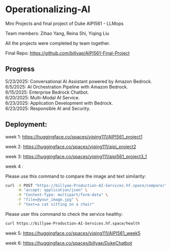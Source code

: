 # Operationalizing-AI

Mini Projects and final project of Duke AIPI561 - LLMops   

Team members: Zihao Yang, Reina Shi, Yiqing Liu

All the projects were completed by team together.

Final Repo: https://github.com/billyae/AIPI561-Final-Project


## Progress

5/23/2025: Conversational AI Assistant powered by Amazon Bedrock.  
6/5/2025: AI Orchestration Pipeline with Amazon Bedrock.  
6/15/2025: Enterprise Bedrock Chatbot.     
6/20/2025: Multi-Modal AI Service.  
6/23/2025: Application Development with Bedrock.    
6/23/2025: Responsible AI and Security. 


## Deployment:

week 1:  https://huggingface.co/spaces/yiqing111/AIPI561_project1

week 2:  https://huggingface.co/spaces/yiqing111/aipi_project2

week 3:  https://huggingface.co/spaces/yiqing111/aipi561_project3_1

week 4 :

Please use this command to compare the image and text similarity:

```bash
curl -X POST "https://billyae-Production-AI-Services.hf.space/compare/" \
     -H "accept: application/json" \
     -H "Content-Type: multipart/form-data" \
     -F "file=@your_image.jpg" \
     -F "text=a cat sitting on a chair"
```

Please user this command to check the service healthy:

```bash
curl https://billyae-Production-AI-Services.hf.space/health
```  


week 5: https://huggingface.co/spaces/yiqing111/AIPI561_week5    
    
week 6: https://huggingface.co/spaces/billyae/DukeChatbot    
